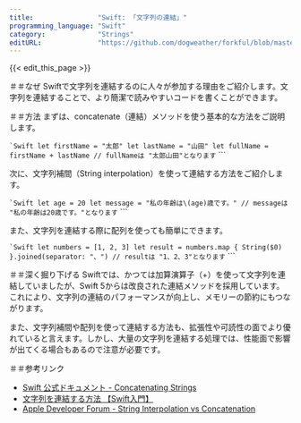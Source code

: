 ```yaml
---
title:                "Swift: 「文字列の連結」"
programming_language: "Swift"
category:             "Strings"
editURL:              "https://github.com/dogweather/forkful/blob/master/content/ja/swift/concatenating-strings.md"
---
```


{{< edit_this_page >}}

＃＃なぜ
Swiftで文字列を連結するのに人々が参加する理由をご紹介します。文字列を連結することで、より簡潔で読みやすいコードを書くことができます。

＃＃方法
まずは、concatenate（連結）メソッドを使う基本的な方法をご説明します。

`` `Swift
let firstName = "太郎"
let lastName = "山田"
let fullName = firstName + lastName // fullNameは "太郎山田"となります
`` ```

次に、文字列補間（String interpolation）を使って連結する方法をご紹介します。

`` `Swift
let age = 20
let message = "私の年齢は\(age)歳です。" // messageは "私の年齢は20歳です。"となります
`` ```

また、文字列を連結する際に配列を使っても簡単にできます。

`` `Swift
let numbers = [1, 2, 3]
let result = numbers.map { String($0) }.joined(separator: "、") // resultは "1、2、3"となります
`` ```

＃＃深く掘り下げる
Swiftでは、かつては加算演算子（+）を使って文字列を連結していましたが、Swift 5からは改良された連結メソッドを採用しています。これにより、文字列の連結のパフォーマンスが向上し、メモリーの節約にもつながります。

また、文字列補間や配列を使って連結する方法も、拡張性や可読性の面でより優れていると言えます。しかし、大量の文字列を連結する処理では、性能面で影響が出てくる場合もあるので注意が必要です。

＃＃参考リンク
- [Swift 公式ドキュメント - Concatenating Strings](https://docs.swift.org/swift-book/LanguageGuide/StringsAndCharacters.html#ID264)
- [文字列を連結する方法 【Swift入門】](https://beyondcoach.net/post-3086)
- [Apple Developer Forum - String Interpolation vs Concatenation](https://developer.apple.com/forums/thread/141178)